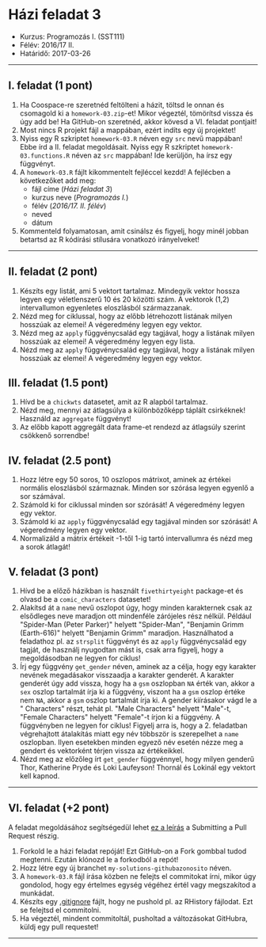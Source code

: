 # Házi feladat 3
* Kurzus: Programozás I. (SST111)
* Félév: 2016/17 II.
* Határidő: 2017-03-26

---

## I. feladat (1 pont)
1. Ha Coospace-re szeretnéd feltölteni a házit, töltsd le onnan és csomagold ki a ```homework-03.zip```-et! Mikor végeztél, tömörítsd vissza és úgy add be! Ha GitHub-on szeretnéd, akkor kövesd a VI. feladat pontjait!
2. Most nincs R projekt fájl a mappában, ezért indíts egy új projektet! 
3. Nyiss egy R szkriptet ```homework-03.R``` néven egy ```src``` nevű mappában! Ebbe írd a II. feladat megoldásait. Nyiss egy R szkriptet ```homework-03.functions.R``` néven az ```src``` mappában! Ide kerüljön, ha írsz egy függvényt.
4. A ```homework-03.R``` fájlt kikommentelt fejléccel kezdd! A fejlécben a következőket add meg: 
    - fájl címe (*Házi feladat 3*)
    - kurzus neve (*Programozás I.*)
    - félév (*2016/17. II. félév*)
    - neved
    - dátum
5. Kommenteld folyamatosan, amit csinálsz és figyelj, hogy minél jobban betartsd az R kódírási stílusára vonatkozó irányelveket!

---

## II. feladat (2 pont)

1. Készíts egy listát, ami 5 vektort tartalmaz. Mindegyik vektor hossza legyen egy véletlenszerű 10 és 20 közötti szám. A vektorok (1,2) intervallumon egyenletes eloszlásból származzanak.
2. Nézd meg for ciklussal, hogy az előbb létrehozott listának milyen hosszúak az elemei! A végeredmény legyen egy vektor.
3. Nézd meg az ```apply``` függvénycsalád egy tagjával, hogy a listának milyen hosszúak az elemei! A végeredmény legyen egy lista.
4. Nézd meg az ```apply``` függvénycsalád egy tagjával, hogy a listának milyen hosszúak az elemei! A végeredmény legyen egy vektor.

## III. feladat (1.5 pont)
1. Hívd be a ```chickwts``` datasetet, amit az R alapból tartalmaz.
2. Nézd meg, mennyi az átlagsúlya a különbözőképp táplált csirkéknek! Használd az ```aggregate``` függvényt!
3. Az előbb kapott aggregált data frame-et rendezd az átlagsúly szerint csökkenő sorrendbe!

## IV. feladat (2.5 pont)
1. Hozz létre egy 50 soros, 10 oszlopos mátrixot, aminek az értékei normális eloszlásból származnak. Minden sor szórása legyen egyenlő a sor számával.
2. Számold ki for ciklussal minden sor szórását! A végeredmény legyen egy vektor.
3. Számold ki az ```apply``` függvénycsalád egy tagjával minden sor szórását! A végeredmény legyen egy vektor.
4. Normalizáld a mátrix értékeit -1-től 1-ig tartó intervallumra és nézd meg a sorok átlagát!

## V. feladat (3 pont)
1. Hívd be a előző házikban is használt ```fivethirtyeight``` package-et és olvasd be a ```comic_characters``` datasetet!
2. Alakítsd át a ```name``` nevű oszlopot úgy, hogy minden karakternek csak az elsődleges neve maradjon ott mindenféle zárójeles rész nélkül. Például "Spider-Man (Peter Parker)" helyett "Spider-Man", "Benjamin Grimm (Earth-616)" helyett "Benjamin Grimm" maradjon. Használhatod a feladathoz pl. az ```strsplit``` függvényt és az ```apply``` függvénycsalád egy tagját, de használj nyugodtan mást is, csak arra figyelj, hogy a megoldásodban ne legyen for ciklus!
3. Írj egy függvény ```get_gender``` néven, aminek az a célja, hogy egy karakter nevének megadásakor visszaadja a karakter genderét. A karakter genderét úgy add vissza, hogy ha a ```gsm``` oszlopban ```NA``` érték van, akkor a ```sex``` oszlop tartalmát írja ki a függvény, viszont ha a ```gsm``` oszlop értéke nem ```NA```, akkor a ```gsm``` oszlop tartalmát írja ki. A gender kiírásakor vágd le a " Characters" részt, tehát pl. "Male Characters" helyett "Male"-t, "Female Characters" helyett "Female"-t írjon ki a függvény. A függvényben ne legyen for ciklus! Figyelj arra is, hogy a 2. feladatban végrehajtott átalakítás miatt egy név többször is szerepelhet a ```name``` oszlopban. Ilyen esetekben minden egyező név esetén nézze meg a gendert és vektorként térjen vissza az értékeikkel.
4. Nézd meg az előzőleg írt ```get_gender``` függvénnyel, hogy milyen genderű Thor, Katherine Pryde és Loki Laufeyson! Thornál és Lokinál egy vektort kell kapnod.

---

## VI. feladat (+2 pont)
A feladat megoldásához segítségedül lehet [ez a leírás](https://gist.github.com/Chaser324/ce0505fbed06b947d962) a Submitting a Pull Request részig.

1. Forkold le a házi feladat repóját! Ezt GitHub-on a Fork gombbal tudod megtenni. Ezután klónozd le a forkodból a repót!
2. Hozz létre egy új branchet ```my-solutions-githubazonosito``` néven.
3. A ```homework-03.R``` fájl írása közben ne felejts el commitokat írni, mikor úgy gondolod, hogy egy értelmes egység végéhez értél vagy megszakítod a munkádat.
4. Készíts egy [.gitignore](https://github.com/github/gitignore/blob/master/R.gitignore) fájlt, hogy ne pushold pl. az RHistory fájlodat. Ezt se felejtsd el commitolni.
5. Ha végeztél, mindent commitoltál, pusholtad a változásokat GitHubra, küldj egy pull requestet!

---
 
